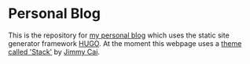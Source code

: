 # Personal Blog

This is the repository for [my personal blog](https://blog.thym.at) which uses the static site generator framework [HUGO](https://gohugo.io/).
At the moment this webpage uses a [theme called 'Stack'](https://themes.gohugo.io/hugo-theme-stack/) by [Jimmy Cai](https://github.com/CaiJimmy).
